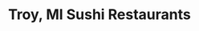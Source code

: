 ---
layout: city
title: Troy, MI Sushi Restaurants
permalink: /michigan/troy/
stateAbbr: MI
stateName: Michigan
cityName: Troy
---